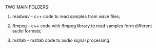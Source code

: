 TWO MAIN FOLDERS:

1) readwav - c++ code to read samples from wave files;

2) ffmpeg - c++ code with ffmpeg library to read samples form different audio formats;

3) matlab - matlab code to audio signal processing.
